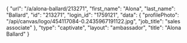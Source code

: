 {
    "url": "\/a\/alona-ballard\/213271",
    "first_name": "Alona",
    "last_name": "Ballard",
    "id": "213271",
    "login_id": "1759121",
    "data": {
        "profilePhoto": "\/api\/canvas\/logo\/454117084-0.2435967191122.jpg",
        "job_title": "sales associate"
    },
    "type": "captivate",
    "layout": "ambassador",
    "title": "Alona Ballard"
}